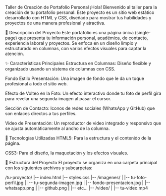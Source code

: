 Taller de Creación de Portafolio Personal
¡Hola! Bienvenido al taller para la creación de tu portafolio personal. Este proyecto es un sitio web estático desarrollado con HTML y CSS, diseñado para mostrar tus habilidades y proyectos de una manera profesional y atractiva.

📝 Descripción del Proyecto
Este portafolio es una página única (single-page) que presenta tu información personal, académica, de contacto, experiencia laboral y proyectos. Se enfoca en un diseño limpio y estructurado en columnas, con varios efectos visuales para captar la atención.

✨ Características Principales
Estructura en Columnas: Diseño flexible y organizado usando un sistema de columnas con CSS.

Fondo Estilo Presentación: Una imagen de fondo que le da un toque profesional a todo el sitio web.

Efecto de Volteo en la Foto: Un efecto interactivo donde tu foto de perfil gira para revelar una segunda imagen al pasar el cursor.

Sección de Contacto: Iconos de redes sociales (WhatsApp y GitHub) que son enlaces directos a tus perfiles.

Video de Presentación: Un reproductor de video integrado y responsivo que se ajusta automáticamente al ancho de la columna.

🚀 Tecnologías Utilizadas
HTML5: Para la estructura y el contenido de la página.

CSS3: Para el diseño, la maquetación y los efectos visuales.

📂 Estructura del Proyecto
El proyecto se organiza en una carpeta principal con los siguientes archivos y subcarpetas:

/tu-proyecto/
|-- index.html
|-- styles.css
|-- /imagenes/
|   |-- tu-foto-perfil.jpg
|   |-- tu-segunda-imagen.jpg
|   |-- fondo-presentacion.jpg
|   |-- whatsapp.png
|   |-- github.png
|   |-- etc...
|-- /video/
|   |-- tu-video.mp4
